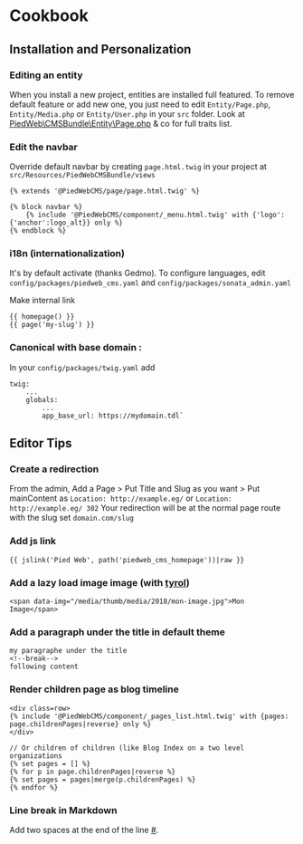 Cookbook
============

## Installation and Personalization

### Editing an entity
When you install a new project, entities are installed full featured.
To remove default feature or add new one, you just need to edit `Entity/Page.php`, `Entity/Media.php` or `Entity/User.php` in your `src` folder.
Look at [PiedWeb\CMSBundle\Entity\Page.php](https://github.com/PiedWeb/CMS/blob/master/src/Entity/Page.php) & co for full traits list.

### Edit the navbar
Override default navbar by creating `page.html.twig` in your project at `src/Resources/PiedWebCMSBundle/views`
```
{% extends '@PiedWebCMS/page/page.html.twig' %}

{% block navbar %}
    {% include '@PiedWebCMS/component/_menu.html.twig' with {'logo':{'anchor':logo_alt}} only %}
{% endblock %}
```

### i18n (internationalization)
It's by default activate (thanks Gedmo). To configure languages, edit `config/packages/piedweb_cms.yaml` and `config/packages/sonata_admin.yaml`

Make internal link
```twig
{{ homepage() }}
{{ page('my-slug') }}
```

### Canonical with base domain :

In your `config/packages/twig.yaml` add
```
twig:
    ...
    globals:
        ...
        app_base_url: https://mydomain.tdl`
```

## Editor Tips

### Create a redirection
From the admin, Add a Page > Put Title and Slug as you want > Put mainContent as `Location: http://example.eg/` or `Location: http://example.eg/ 302`
Your redirection will be at the normal page route with the slug set `domain.com/slug`

### Add js link
```
{{ jslink('Pied Web', path('piedweb_cms_homepage'))|raw }}
```

### Add a lazy load image image (with [tyrol](https://github.com/PiedWeb/piedweb-tyrol-free-bootstrap-4-theme/blob/master/src/js/helpers.js#L3))
```
<span data-img="/media/thumb/media/2018/mon-image.jpg">Mon Image</span>
```

### Add a paragraph under the title in default theme
```
my paragraphe under the title
<!--break-->
following content
```

### Render children page as blog timeline
```twig
<div class=row>
{% include '@PiedWebCMS/component/_pages_list.html.twig' with {pages: page.childrenPages|reverse} only %}
</div>

// Or children of children (like Blog Index on a two level organizations
{% set pages = [] %}
{% for p in page.childrenPages|reverse %}
{% set pages = pages|merge(p.childrenPages) %}
{% endfor %}
```

### Line break in Markdown

Add two spaces at the end of the line [#](https://github.com/michelf/php-markdown/blob/lib/test/resources/markdown.mdtest/Markdown%20Documentation%20-%20Syntax.text#L184).
